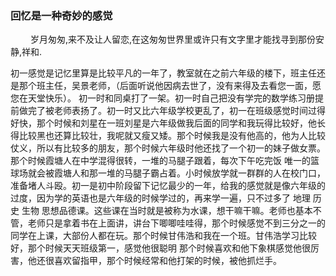 ### 回忆是一种奇妙的感觉

&emsp; &emsp;岁月匆匆,来不及让人留恋,在这匆匆世界里或许只有文字里才能找寻到那份安静,祥和.

初一感觉是记忆里算是比较平凡的一年了，教室就在之前六年级的楼下，班主任还是那个班主任，吴景老师，（后面听说他因病去世了，没有来得及去看您一面，愿您在天堂快乐）。
初一时和同桌打了一架。初一时自己把没有学完的数学练习册提前做完了被老师表扬了。初一时又比六年级学校更乱了，初一在班级感觉时间过得好快，那个时候和刘星在一班刘星是六年级做我后面的同学和我玩得比较好，他长得比较黑也还算比较壮，我呢就又瘦又矮。那个时候我是没有他高的，他为人比较仗义，所以有比较多的朋友，那个时候六年级时他还找了一个初一的妹子做女票。那个时候霞塘人在中学混得很转，一堆的马腿子跟着，每次下午吃完饭 唯一的篮球场就会被霞塘人和那一堆的马腿子霸占着。小时候放学就一群群的人在校门口，准备堵人斗殴。初一是初中阶段留下记忆最少的一年，给我的感觉就是像六年级的过度，因为学的英语也是六年级的时候学过的，再来学一遍，只不过多了 地理 历史 生物 思想品德课。这些课在当时就是被称为水课，想干嘛干嘛。老师也基本不管，老师只是拿着书在上面讲，讲台下唧唧哇哇得，那个时候感觉不到三分之一的同学在上课，大部份人都在玩。那个时候甘伟浩和我在一个班。甘伟浩学习比较好，那个时候天天班级第一，感觉他很聪明 那个时候喜欢和他下象棋感觉他很厉害，他还很喜欢留指甲，那个时候经常和他打架的时候，被他抓烂手。
